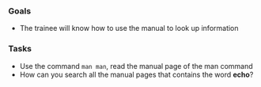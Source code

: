 ### Goals
- The trainee will know how to use the manual to look up information

### Tasks
- Use the command `man man`, read the manual page of the man command
- How can you search all the manual pages that contains the word **echo**?
